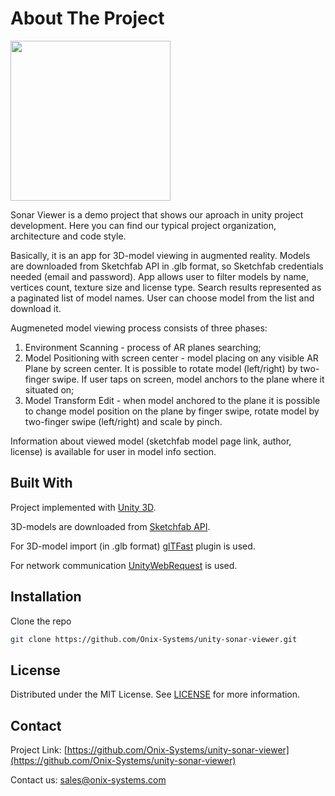 # About The Project

<p align="left">
<img src="./Images~/Logo.png" width="256" height="256"/>
</p>

Sonar Viewer is a demo project that shows our aproach in unity project development. Here you can find our typical project organization, architecture and code style.

Basically, it is an app for 3D-model viewing in augmented reality. Models are downloaded from Sketchfab API in .glb format, so Sketchfab credentials needed (email and password). App allows user to filter models by name, vertices count, texture size and license type. Search results represented as a paginated list of model names. User can choose model from the list and download it. 

Augmeneted model viewing process consists of three phases:
1. Environment Scanning - process of AR planes searching;
2. Model Positioning with screen center - model placing on any visible AR Plane by screen center. It is possible to rotate model (left/right) by two-finger swipe. If user taps on screen, model anchors to the plane where it situated on;
3. Model Transform Edit - when model anchored to the plane it is possible to change model position on the plane by finger swipe, rotate model by two-finger swipe (left/right) and scale by pinch.

Information about viewed model (sketchfab model page link, author, license) is available for user in model info section.

## Built With
Project implemented with [Unity 3D](https://unity.com).

3D-models are downloaded from [Sketchfab API](https://sketchfab.com/developers).

For 3D-model import (in .glb format) [glTFast](https://github.com/atteneder/glTFast) plugin is used.

For network communication [UnityWebRequest](https://docs.unity3d.com/ScriptReference/Networking.UnityWebRequest.html) is used.

## Installation
Clone the repo
   ```sh
   git clone https://github.com/Onix-Systems/unity-sonar-viewer.git
   ```

## License
Distributed under the MIT License. See [LICENSE](https://github.com/Onix-Systems/unity-sonar-viewer/blob/dev/LICENSE) for more information.

## Contact
Project Link: [https://github.com/Onix-Systems/unity-sonar-viewer](https://github.com/Onix-Systems/unity-sonar-viewer)

Contact us: [sales@onix-systems.com](https://onix-systems.com/contact-us)

